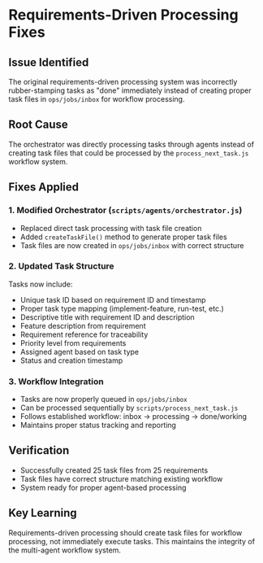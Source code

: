 # Requirements-Driven Processing Fixes

## Issue Identified
The original requirements-driven processing system was incorrectly rubber-stamping tasks as "done" immediately instead of creating proper task files in `ops/jobs/inbox` for workflow processing.

## Root Cause
The orchestrator was directly processing tasks through agents instead of creating task files that could be processed by the `process_next_task.js` workflow system.

## Fixes Applied

### 1. Modified Orchestrator (`scripts/agents/orchestrator.js`)
- Replaced direct task processing with task file creation
- Added `createTaskFile()` method to generate proper task files
- Task files are now created in `ops/jobs/inbox` with correct structure

### 2. Updated Task Structure
Tasks now include:
- Unique task ID based on requirement ID and timestamp
- Proper task type mapping (implement-feature, run-test, etc.)
- Descriptive title with requirement ID and description
- Feature description from requirement
- Requirement reference for traceability
- Priority level from requirements
- Assigned agent based on task type
- Status and creation timestamp

### 3. Workflow Integration
- Tasks are now properly queued in `ops/jobs/inbox`
- Can be processed sequentially by `scripts/process_next_task.js`
- Follows established workflow: inbox → processing → done/working
- Maintains proper status tracking and reporting

## Verification
- Successfully created 25 task files from 25 requirements
- Task files have correct structure matching existing workflow
- System ready for proper agent-based processing

## Key Learning
Requirements-driven processing should create task files for workflow processing, not immediately execute tasks. This maintains the integrity of the multi-agent workflow system.